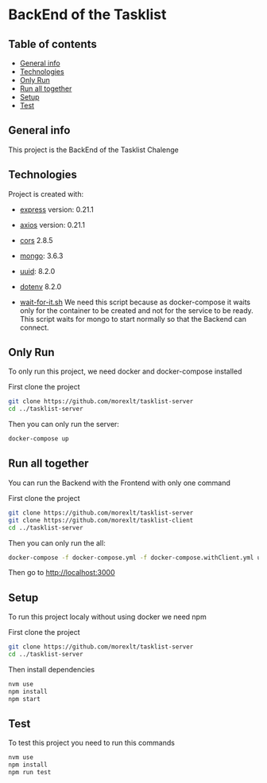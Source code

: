 # BackEnd of the Tasklist

## Table of contents
* [General info](#general-info)
* [Technologies](#technologies)
* [Only Run](#only-run)
* [Run all together](#run-all-together)
* [Setup](#setup)
* [Test](#test)

## General info
This project is the BackEnd of the Tasklist Chalenge
	
## Technologies
Project is created with:
* [express](https://github.com/expressjs/express) version: 0.21.1
* [axios](https://github.com/axios/axios) version: 0.21.1
* [cors](https://github.com/expressjs/cors) 2.8.5
* [mongo](https://github.com/mongodb/node-mongodb-native): 3.6.3
* [uuid](https://github.com/uuidjs/uuid): 8.2.0
* [dotenv](https://github.com/motdotla/dotenv) 8.2.0


* [wait-for-it.sh](https://github.com/vishnubob/wait-for-it) 
We need this script because as docker-compose it waits only for the container to be created and not for the service to be ready. This script waits for mongo to start normally so that the Backend can connect.

	
## Only Run
To only run this project, we need docker and docker-compose installed

First clone the project
```bash
git clone https://github.com/morexlt/tasklist-server
cd ../tasklist-server
```
Then you can only run the server:
```bash
docker-compose up
```

## Run all together
You can run the Backend with the Frontend with only one command

First clone the project
```bash
git clone https://github.com/morexlt/tasklist-server
git clone https://github.com/morexlt/tasklist-client
cd ../tasklist-server
```
Then you can only run the all:
```bash
docker-compose -f docker-compose.yml -f docker-compose.withClient.yml up
```
Then go to [http://localhost:3000](http://localhost:3000)

## Setup
To run this project localy without using docker we need npm

First clone the project
```bash
git clone https://github.com/morexlt/tasklist-server
cd ../tasklist-server
```
Then install dependencies
```bash
nvm use
npm install
npm start
```

## Test
To test this project you need to run this commands

```bash
nvm use
npm install
npm run test
```
